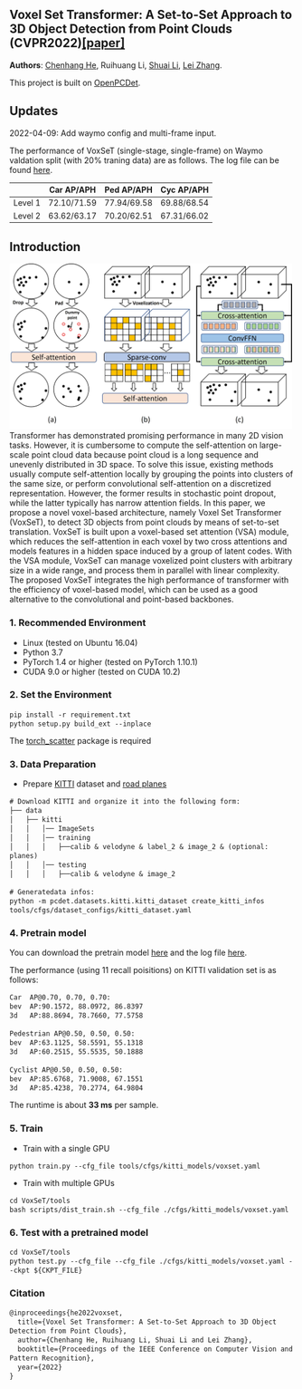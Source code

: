 ## Voxel Set Transformer: A Set-to-Set Approach to 3D Object Detection from Point Clouds (CVPR2022)[\[paper\]](https://www4.comp.polyu.edu.hk/~cslzhang/paper/VoxSeT_cvpr22.pdf)

**Authors**: [Chenhang He](https://github.com/skyhehe123), Ruihuang Li, [Shuai Li](https://github.com/strongwolf), [Lei Zhang](https://www4.comp.polyu.edu.hk/~cslzhang/).

This project is built on [OpenPCDet](https://github.com/open-mmlab/OpenPCDet).

## Updates
2022-04-09: Add waymo config and multi-frame input. 

The performance of VoxSeT (single-stage, single-frame) on Waymo valdation split (with 20% traning data) are as follows. The log file can be found [here](https://drive.google.com/file/d/1bsq2Fihz7EdnZdJYVhfr6bL8gx_Vz0Rd/view?usp=sharing).

|         |    Car AP/APH | Ped AP/APH | Cyc AP/APH  | 
|---------|--------|--------|--------|
|  Level 1 |   72.10/71.59 | 77.94/69.58  |  69.88/68.54  |
|  Level 2 |   63.62/63.17 | 70.20/62.51  |  67.31/66.02  |


## Introduction
<img src="diagram.jpg" alt="drawing" width="500"/>
Transformer has demonstrated promising performance in many 2D vision tasks. However, it is cumbersome to compute the self-attention on large-scale point cloud data because point cloud is a long sequence and unevenly distributed in 3D space. To solve this issue, existing methods usually compute self-attention locally by grouping the points into clusters of the same size, or perform convolutional self-attention on a discretized representation. However, the former results in stochastic point dropout, while the latter typically has narrow attention fields. In this paper, we propose a novel voxel-based architecture, namely Voxel Set Transformer (VoxSeT), to detect 3D objects from point clouds by means of set-to-set translation. VoxSeT is built upon a voxel-based set attention (VSA) module, which reduces the self-attention in each voxel by two cross attentions and models features in a hidden space induced by a group of latent codes. With the VSA module, VoxSeT can manage voxelized point clusters with arbitrary size in a wide range, and process them in parallel with linear complexity. The proposed VoxSeT integrates the high performance of transformer with the efficiency of voxel-based model, which can be used as a good alternative to the convolutional and point-based backbones.

### 1. Recommended Environment

- Linux (tested on Ubuntu 16.04)
- Python 3.7
- PyTorch 1.4 or higher (tested on PyTorch 1.10.1)
- CUDA 9.0 or higher (tested on CUDA 10.2)

### 2. Set the Environment

```shell
pip install -r requirement.txt
python setup.py build_ext --inplace 
```
The [torch_scatter](https://github.com/rusty1s/pytorch_scatter) package is required



### 3. Data Preparation

- Prepare [KITTI](http://www.cvlibs.net/datasets/kitti/eval_object.php?obj_benchmark=3d) dataset and [road planes](https://drive.google.com/file/d/1d5mq0RXRnvHPVeKx6Q612z0YRO1t2wAp/view?usp=sharing)

```shell
# Download KITTI and organize it into the following form:
├── data
│   ├── kitti
│   │   │── ImageSets
│   │   │── training
│   │   │   ├──calib & velodyne & label_2 & image_2 & (optional: planes)
│   │   │── testing
│   │   │   ├──calib & velodyne & image_2

# Generatedata infos:
python -m pcdet.datasets.kitti.kitti_dataset create_kitti_infos tools/cfgs/dataset_configs/kitti_dataset.yaml
```

### 4. Pretrain model
You can download the pretrain model [here](https://drive.google.com/file/d/1CdSWpxU03pdd0gQXLw3x5PMj7h_vifLW/view?usp=sharing) and the log file [here](https://drive.google.com/file/d/1_n50FBxFmGjyHvbBiqUSvbqF3WzCRIIt/view?usp=sharing).

The performance (using 11 recall poisitions) on KITTI validation set is as follows:
```
Car  AP@0.70, 0.70, 0.70:
bev  AP:90.1572, 88.0972, 86.8397
3d   AP:88.8694, 78.7660, 77.5758

Pedestrian AP@0.50, 0.50, 0.50:
bev  AP:63.1125, 58.5591, 55.1318
3d   AP:60.2515, 55.5535, 50.1888

Cyclist AP@0.50, 0.50, 0.50:
bev  AP:85.6768, 71.9008, 67.1551
3d   AP:85.4238, 70.2774, 64.9804
```
The runtime is about **33 ms** per sample.

### 5. Train

- Train with a single GPU

```shell
python train.py --cfg_file tools/cfgs/kitti_models/voxset.yaml
```

- Train with multiple GPUs 

```shell
cd VoxSeT/tools
bash scripts/dist_train.sh --cfg_file ./cfgs/kitti_models/voxset.yaml
```
### 6. Test with a pretrained model

```shell
cd VoxSeT/tools
python test.py --cfg_file --cfg_file ./cfgs/kitti_models/voxset.yaml --ckpt ${CKPT_FILE}
```
### Citation
```
@inproceedings{he2022voxset,
  title={Voxel Set Transformer: A Set-to-Set Approach to 3D Object Detection from Point Clouds},
  author={Chenhang He, Ruihuang Li, Shuai Li and Lei Zhang},
  booktitle={Proceedings of the IEEE Conference on Computer Vision and Pattern Recognition},
  year={2022}
}
```
